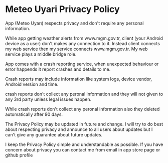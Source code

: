 <h1>Meteo Uyari Privacy Policy</h1>
<p>App (Meteo Uyarı) respects privacy and don't require any personal information.</p>
<p>While app getting weather alerts from www.mgm.gov.tr, client (your Android device as a user) don't makes any connection to it. Instead client connects my web service then my service connects www.mgm.gov.tr.
  My web service plays a middle bridge role.</p>
<p>App comes with a crash reporting service, when unexpected behaviour or error happends it report crashes and details to me.</p>
<p>Crash reports may include information like system logs, device vendor, Android version and time.</p>
<p>crash reports don't collect any peronal information and they will not given to any 3rd party unless legal issues happen.</p>
<p>While crash reports don't collect any peronal information also they deleted automatically after 90 days.</p>
<p>The Privacy Policy may be updated in future and change. I will try to do best about respecting privacy and announce to all users about updates but I can't give any guarantee about future updates.</p>
<p>I keep the Privacy Policy simple and understandable as possible. If you have concern about privacy you can contact me from email in app store page or github profile</p>
